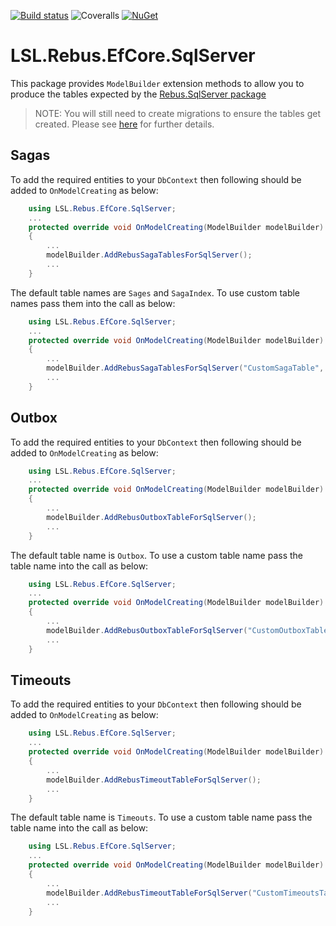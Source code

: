 [![Build status](https://img.shields.io/appveyor/ci/alunacjones/lsl-rebus-efcore-sqlserver.svg)](https://ci.appveyor.com/project/alunacjones/lsl-rebus-efcore-sqlserver)
![Coveralls](https://img.shields.io/coverallsCoverage/github/alunacjones/LSL.Rebus.EfCore.SqlServer)
[![NuGet](https://img.shields.io/nuget/v/LSL.Rebus.EfCore.SqlServer.svg)](https://www.nuget.org/packages/LSL.Rebus.EfCore.SqlServer/)

# LSL.Rebus.EfCore.SqlServer

This package provides `ModelBuilder` extension methods to allow you to produce the tables expected by the [Rebus.SqlServer package](https://www.nuget.org/packages/Rebus.SqlServer/)

>NOTE: You will still need to create migrations to ensure the tables get created. Please see [here](https://learn.microsoft.com/en-us/ef/core/managing-schemas/migrations/?tabs=dotnet-core-cli) for further details.


## Sagas

To add the required entities to your `DbContext` then following should be added to `OnModelCreating` as below:

```csharp
    using LSL.Rebus.EfCore.SqlServer;
    ...
    protected override void OnModelCreating(ModelBuilder modelBuilder)
    {
        ...
        modelBuilder.AddRebusSagaTablesForSqlServer();
        ...
    }
```

The default table names are `Sages` and `SagaIndex`. To use custom table names pass them into the call as below:

```csharp
    using LSL.Rebus.EfCore.SqlServer;
    ...
    protected override void OnModelCreating(ModelBuilder modelBuilder)
    {
        ...
        modelBuilder.AddRebusSagaTablesForSqlServer("CustomSagaTable", "CustomSagaIndexTable");
        ...
    }
```

## Outbox

To add the required entities to your `DbContext` then following should be added to `OnModelCreating` as below:

```csharp
    using LSL.Rebus.EfCore.SqlServer;
    ...
    protected override void OnModelCreating(ModelBuilder modelBuilder)
    {
        ...
        modelBuilder.AddRebusOutboxTableForSqlServer();
        ...
    }
```

The default table name is `Outbox`. To use a custom table name pass the table name into the call as below:

```csharp
    using LSL.Rebus.EfCore.SqlServer;
    ...
    protected override void OnModelCreating(ModelBuilder modelBuilder)
    {
        ...
        modelBuilder.AddRebusOutboxTableForSqlServer("CustomOutboxTable");
        ...
    }
```

## Timeouts

To add the required entities to your `DbContext` then following should be added to `OnModelCreating` as below:

```csharp
    using LSL.Rebus.EfCore.SqlServer;
    ...
    protected override void OnModelCreating(ModelBuilder modelBuilder)
    {
        ...
        modelBuilder.AddRebusTimeoutTableForSqlServer();
        ...
    }
```

The default table name is `Timeouts`. To use a custom table name pass the table name into the call as below:

```csharp
    using LSL.Rebus.EfCore.SqlServer;
    ...
    protected override void OnModelCreating(ModelBuilder modelBuilder)
    {
        ...
        modelBuilder.AddRebusTimeoutTableForSqlServer("CustomTimeoutsTable");
        ...
    }
```
